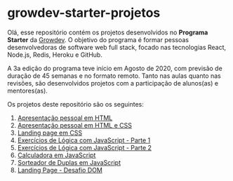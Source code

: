 # growdev-starter-projetos

Olá, esse repositório contém os projetos desenvolvidos no **Programa Starter** da [Growdev](https://growdev.com.br/starter).  O objetivo do programa é formar pessoas desenvolvedoras de software web full stack, focado nas tecnologias React, Node.js, Redis, Heroku e GitHub.

A 3a edição do programa teve início em Agosto de 2020, com previsão de duração de 45 semanas e no formato remoto. Tanto nas aulas quanto nas revisões, são desenvolvidos projetos com a participação de alunos(as) e mentores(as).

Os projetos deste repositório são os seguintes:

 1. [Apresentação pessoal em HTML](https://github.com/fpsaraiva/growdev-starter-projetos/tree/main/apresentacao-pessoal-html)
 2. [Apresentação pessoal em HTML e CSS](https://github.com/fpsaraiva/growdev-starter-projetos/tree/main/apresentacao-pessoal-html-css)
 3. [Landing page em CSS](https://github.com/fpsaraiva/growdev-starter-projetos/tree/main/landing-page-css)
 4. [Exercícios de Lógica com JavaScript - Parte 1](https://github.com/fpsaraiva/growdev-starter-projetos/tree/main/exercicios-js-parte-1)
 5. [Exercícios de Lógica com JavaScript - Parte 2](https://github.com/fpsaraiva/growdev-starter-projetos/tree/main/exercicios-js-parte-2)
 6. [Calculadora em JavaScript](https://github.com/fpsaraiva/growdev-starter-projetos/tree/main/calculadora-js)
 7. [Sorteador de Duplas em JavaScript](https://github.com/fpsaraiva/growdev-starter-projetos/tree/main/sorteador-js)
 8. [Landing Page - Desafio DOM](https://github.com/fpsaraiva/growdev-starter-projetos/tree/main/landing-page-dom)